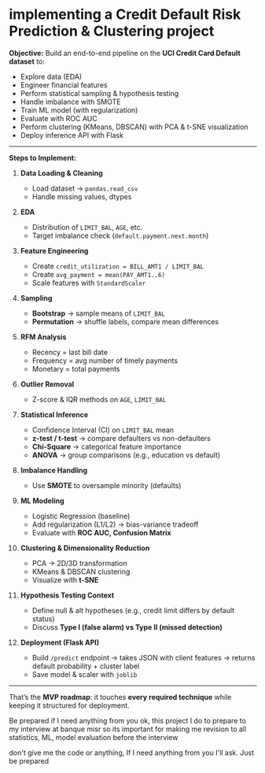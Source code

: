 # implementing a Credit Default Risk Prediction & Clustering project

**Objective:**
Build an end-to-end pipeline on the **UCI Credit Card Default dataset** to:

* Explore data (EDA)
* Engineer financial features
* Perform statistical sampling & hypothesis testing
* Handle imbalance with SMOTE
* Train ML model (with regularization)
* Evaluate with ROC AUC
* Perform clustering (KMeans, DBSCAN) with PCA & t-SNE visualization
* Deploy inference API with Flask

---

**Steps to Implement:**

1. **Data Loading & Cleaning**

   * Load dataset → `pandas.read_csv`
   * Handle missing values, dtypes

2. **EDA**

   * Distribution of `LIMIT_BAL`, `AGE`, etc.
   * Target imbalance check (`default.payment.next.month`)

3. **Feature Engineering**

   * Create `credit_utilization = BILL_AMT1 / LIMIT_BAL`
   * Create `avg_payment = mean(PAY_AMT1..6)`
   * Scale features with `StandardScaler`

4. **Sampling**

   * **Bootstrap** → sample means of `LIMIT_BAL`
   * **Permutation** → shuffle labels, compare mean differences

5. **RFM Analysis**

   * Recency = last bill date
   * Frequency = avg number of timely payments
   * Monetary = total payments

6. **Outlier Removal**

   * Z-score & IQR methods on `AGE`, `LIMIT_BAL`

7. **Statistical Inference**

   * Confidence Interval (CI) on `LIMIT_BAL` mean
   * **z-test / t-test** → compare defaulters vs non-defaulters
   * **Chi-Square** → categorical feature importance
   * **ANOVA** → group comparisons (e.g., education vs default)

8. **Imbalance Handling**

   * Use **SMOTE** to oversample minority (defaults)

9. **ML Modeling**

   * Logistic Regression (baseline)
   * Add regularization (L1/L2) → bias-variance tradeoff
   * Evaluate with **ROC AUC, Confusion Matrix**

10. **Clustering & Dimensionality Reduction**

    * PCA → 2D/3D transformation
    * KMeans & DBSCAN clustering
    * Visualize with **t-SNE**

11. **Hypothesis Testing Context**

    * Define null & alt hypotheses (e.g., credit limit differs by default status)
    * Discuss **Type I (false alarm) vs Type II (missed detection)**

12. **Deployment (Flask API)**

    * Build `/predict` endpoint → takes JSON with client features → returns default probability + cluster label
    * Save model & scaler with `joblib`

---

 That’s the **MVP roadmap**: it touches **every required technique** while keeping it structured for deployment.

Be prepared if I need anything from you ok, this project I do to prepare to my interview at banque misr so its important for making me revision to all statistics, ML, model evaluation before the interview

don't give me the code or anything, If I need anything from you I'll ask. Just be prepared